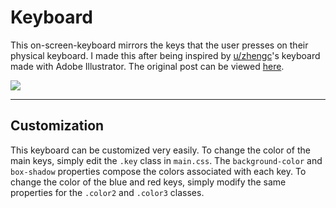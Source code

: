 # Keyboard
This on-screen-keyboard mirrors the keys that the user presses on their physical keyboard. I made this after being inspired by [u/zhengc](https://www.reddit.com/user/zhengc)'s keyboard made with Adobe Illustrator. The original post can be viewed [here](https://www.reddit.com/r/MechanicalKeyboards/comments/79ir7h/made_this_in_illustrator_today_thought_you_guys/).

![](https://media.giphy.com/media/l2QEg8uGJdiwFDmhO/giphy.gif)

---
## Customization

This keyboard can be customized very easily. To change the color of the main keys, simply edit the `.key` class in `main.css`. The `background-color` and `box-shadow` properties compose the colors associated with each key. To change the color of the blue and red keys, simply modify the same properties for the `.color2` and `.color3` classes.
